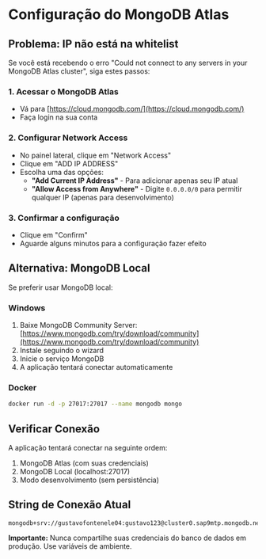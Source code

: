 # Configuração do MongoDB Atlas

## Problema: IP não está na whitelist

Se você está recebendo o erro "Could not connect to any servers in your MongoDB Atlas cluster", siga estes passos:

### 1. Acessar o MongoDB Atlas
- Vá para [https://cloud.mongodb.com/](https://cloud.mongodb.com/)
- Faça login na sua conta

### 2. Configurar Network Access
- No painel lateral, clique em "Network Access"
- Clique em "ADD IP ADDRESS"
- Escolha uma das opções:
  - **"Add Current IP Address"** - Para adicionar apenas seu IP atual
  - **"Allow Access from Anywhere"** - Digite `0.0.0.0/0` para permitir qualquer IP (apenas para desenvolvimento)

### 3. Confirmar a configuração
- Clique em "Confirm"
- Aguarde alguns minutos para a configuração fazer efeito

## Alternativa: MongoDB Local

Se preferir usar MongoDB local:

### Windows
1. Baixe MongoDB Community Server: [https://www.mongodb.com/try/download/community](https://www.mongodb.com/try/download/community)
2. Instale seguindo o wizard
3. Inicie o serviço MongoDB
4. A aplicação tentará conectar automaticamente

### Docker
```bash
docker run -d -p 27017:27017 --name mongodb mongo
```

## Verificar Conexão

A aplicação tentará conectar na seguinte ordem:
1. MongoDB Atlas (com suas credenciais)
2. MongoDB Local (localhost:27017)
3. Modo desenvolvimento (sem persistência)

## String de Conexão Atual

```
mongodb+srv://gustavofontenele04:gustavo123@cluster0.sap9mtp.mongodb.net/notebook
```

**Importante:** Nunca compartilhe suas credenciais do banco de dados em produção. Use variáveis de ambiente.
